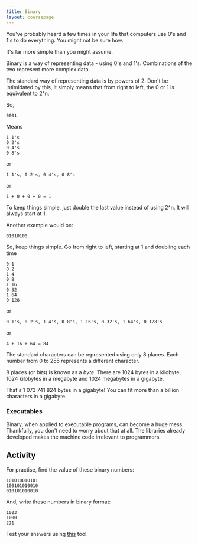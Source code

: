 ```yaml
---
title: Binary
layout: coursepage
---
```


You've probably heard a few times in your life that computers use 0's and 1's to do everything. You might not be sure how.

It's far more simple than you might assume.

Binary is a way of representing data - using 0's and 1's. Combinations of the two represent more complex data.

The standard way of representing data is by powers of 2. Don't be intimidated by this, it simply means that from right to left, the 0 or 1 is equivalent to 2^n.

So,

    0001

Means

    1 1's
    0 2's
    0 4's
    0 8's

or

    1 1's, 0 2's, 0 4's, 0 8's
    
or
    
    1 + 0 + 0 + 0 = 1

To keep things simple, just double the last value instead of using 2^n. It will always start at 1.

Another example would be:

    01010100
    
So, keep things simple. Go from right to left, starting at 1 and doubling each time

    0 1
    0 2
    1 4
    0 8
    1 16
    0 32
    1 64
    0 128

or

    0 1's, 0 2's, 1 4's, 0 8's, 1 16's, 0 32's, 1 64's, 0 128's

or

    4 + 16 + 64 = 84
    
The standard characters can be represented using only 8 places. Each number from 0 to 255 represents a different character.

8 places (or *bits*) is known as a *byte*. There are 1024 bytes in a kilobyte, 1024 kilobytes in a megabyte and 1024 megabytes in a gigabyte.

That's 1 073 741 824 bytes in a gigabyte! You can fit more than a billion characters in a gigabyte.

### Executables
Binary, when applied to executable programs, can become a huge mess. Thankfully, you don't need to worry about that at all. The libraries already developed makes the machine code irrelevant to programmers.

## Activity
For practise, find the value of these binary numbers:

    101010010101
    100101010010
    010101010010

And, write these numbers in binary format:

    1023
    1000
    221

Test your answers using [this](http://acc6.its.brooklyn.cuny.edu/~gurwitz/core5/nav2tool.html) tool.
